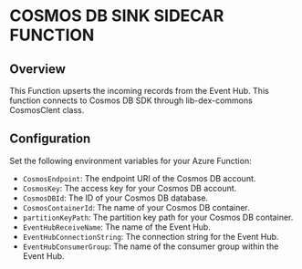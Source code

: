 # COSMOS DB SINK SIDECAR FUNCTION

## Overview
This Function upserts the incoming records from the Event Hub.  This function connects to Cosmos DB SDK through lib-dex-commons CosmosClent class.

## Configuration

Set the following environment variables for your Azure Function:

- `CosmosEndpoint`: The endpoint URI of the Cosmos DB account.
- `CosmosKey`: The access key for your Cosmos DB account.
- `CosmosDBId`: The ID of your Cosmos DB database.
- `CosmosContainerId`: The name of your Cosmos DB container.
- `partitionKeyPath`: The partition key path for your Cosmos DB container.
- `EventHubReceiveName`: The name of the Event Hub.
- `EventHubConnectionString`: The connection string for the Event Hub.
- `EventHubConsumerGroup`: The name of the consumer group within the Event Hub.
